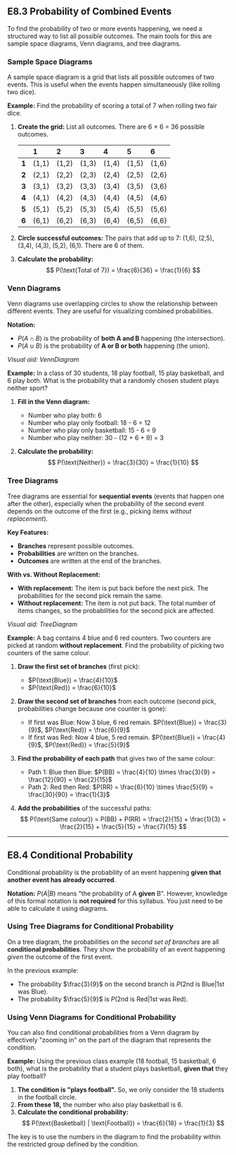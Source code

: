 ## E8.3 Probability of Combined Events

To find the probability of two or more events happening, we need a structured way to list all possible outcomes. The main tools for this are sample space diagrams, Venn diagrams, and tree diagrams.

### Sample Space Diagrams

A sample space diagram is a grid that lists all possible outcomes of two events. This is useful when the events happen simultaneously (like rolling two dice).

**Example:** Find the probability of scoring a total of 7 when rolling two fair dice.

1.  **Create the grid:** List all outcomes. There are 6 × 6 = 36 possible outcomes.

    |       | 1     | 2     | 3     | 4     | 5     | 6     |
    | :---- | :---- | :---- | :---- | :---- | :---- | :---- |
    | **1** | (1,1) | (1,2) | (1,3) | (1,4) | (1,5) | (1,6) |
    | **2** | (2,1) | (2,2) | (2,3) | (2,4) | (2,5) | (2,6) |
    | **3** | (3,1) | (3,2) | (3,3) | (3,4) | (3,5) | (3,6) |
    | **4** | (4,1) | (4,2) | (4,3) | (4,4) | (4,5) | (4,6) |
    | **5** | (5,1) | (5,2) | (5,3) | (5,4) | (5,5) | (5,6) |
    | **6** | (6,1) | (6,2) | (6,3) | (6,4) | (6,5) | (6,6) |

2.  **Circle successful outcomes:** The pairs that add up to 7: (1,6), (2,5), (3,4), (4,3), (5,2), (6,1). There are 6 of them.
3.  **Calculate the probability:**
    $$ P(\text{Total of 7}) = \frac{6}{36} = \frac{1}{6} $$

### Venn Diagrams

Venn diagrams use overlapping circles to show the relationship between different events. They are useful for visualizing combined probabilities.

**Notation:**
- $P(A \cap B)$ is the probability of **both A and B** happening (the intersection).
- $P(A \cup B)$ is the probability of **A or B or both** happening (the union).

*Visual aid: VennDiagram*

**Example:** In a class of 30 students, 18 play football, 15 play basketball, and 6 play both. What is the probability that a randomly chosen student plays neither sport?

1.  **Fill in the Venn diagram:**
    - Number who play both: 6
    - Number who play only football: 18 - 6 = 12
    - Number who play only basketball: 15 - 6 = 9
    - Number who play neither: 30 - (12 + 6 + 9) = 3

2.  **Calculate the probability:**
    $$ P(\text{Neither}) = \frac{3}{30} = \frac{1}{10} $$

### Tree Diagrams

Tree diagrams are essential for **sequential events** (events that happen one after the other), especially when the probability of the second event depends on the outcome of the first (e.g., picking items *without replacement*).

**Key Features:**
- **Branches** represent possible outcomes.
- **Probabilities** are written on the branches.
- **Outcomes** are written at the end of the branches.

**With vs. Without Replacement:**
- **With replacement:** The item is put back before the next pick. The probabilities for the second pick remain the same.
- **Without replacement:** The item is not put back. The total number of items changes, so the probabilities for the second pick are affected.

*Visual aid: TreeDiagram*

**Example:** A bag contains 4 blue and 6 red counters. Two counters are picked at random **without replacement**. Find the probability of picking two counters of the same colour.

1.  **Draw the first set of branches** (first pick):
    - $P(\text{Blue}) = \frac{4}{10}$
    - $P(\text{Red}) = \frac{6}{10}$

2.  **Draw the second set of branches** from each outcome (second pick, probabilities change because one counter is gone):
    - If first was Blue: Now 3 blue, 6 red remain. $P(\text{Blue}) = \frac{3}{9}$, $P(\text{Red}) = \frac{6}{9}$
    - If first was Red: Now 4 blue, 5 red remain. $P(\text{Blue}) = \frac{4}{9}$, $P(\text{Red}) = \frac{5}{9}$

3.  **Find the probability of each path** that gives two of the same colour:
    - Path 1: Blue then Blue: $P(BB) = \frac{4}{10} \times \frac{3}{9} = \frac{12}{90} = \frac{2}{15}$
    - Path 2: Red then Red: $P(RR) = \frac{6}{10} \times \frac{5}{9} = \frac{30}{90} = \frac{1}{3}$

4.  **Add the probabilities** of the successful paths:
    $$ P(\text{Same colour}) = P(BB) + P(RR) = \frac{2}{15} + \frac{1}{3} = \frac{2}{15} + \frac{5}{15} = \frac{7}{15} $$

---

## E8.4 Conditional Probability

Conditional probability is the probability of an event happening **given that another event has already occurred**.

**Notation:** $P(A|B)$ means "the probability of A **given** B". However, knowledge of this formal notation is **not required** for this syllabus. You just need to be able to calculate it using diagrams.

### Using Tree Diagrams for Conditional Probability

On a tree diagram, the probabilities on the *second set of branches* are all **conditional probabilities**. They show the probability of an event happening *given* the outcome of the first event.

In the previous example:
- The probability $\frac{3}{9}$ on the second branch is $P(\text{2nd is Blue} | \text{1st was Blue})$.
- The probability $\frac{5}{9}$ is $P(\text{2nd is Red} | \text{1st was Red})$.

### Using Venn Diagrams for Conditional Probability

You can also find conditional probabilities from a Venn diagram by effectively "zooming in" on the part of the diagram that represents the condition.

**Example:** Using the previous class example (18 football, 15 basketball, 6 both), what is the probability that a student plays basketball, **given that** they play football?

1.  **The condition is "plays football".** So, we only consider the 18 students in the football circle.
2.  **From these 18,** the number who also play basketball is 6.
3.  **Calculate the conditional probability:**
    $$ P(\text{Basketball} | \text{Football}) = \frac{6}{18} = \frac{1}{3} $$

The key is to use the numbers in the diagram to find the probability within the restricted group defined by the condition.